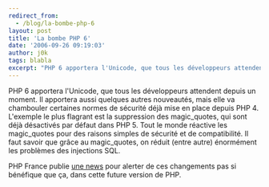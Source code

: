 ```yaml
---
redirect_from:
  - /blog/la-bombe-php-6
layout: post
title: 'La bombe PHP 6'
date: '2006-09-26 09:19:03'
author: j0k
tags: blabla
excerpt: "PHP 6 apportera l'Unicode, que tous les développeurs attendent depuis un moment. Il apportera aussi quelques autres nouveautés, mais elle va chambouler certaines normes de sécurité déjà mise en place depuis PHP 4.     \nL'exemple le plus flagrant est la suppression des magic_quotes, qui sont déjà désactivés par défaut dans PHP 5. Tout le monde réactive les      …"
---
```


PHP 6 apportera l'Unicode, que tous les développeurs attendent depuis un moment. Il apportera aussi quelques autres nouveautés, mais elle va chambouler certaines normes de sécurité déjà mise en place depuis PHP 4.
L'exemple le plus flagrant est la suppression des magic_quotes, qui sont déjà désactivés par défaut dans PHP 5. Tout le monde réactive les magic_quotes pour des raisons simples de sécurité et de compatibilité.   Il faut savoir que grâce au magic_quotes, on réduit (entre autre) énormément les problèmes des injections SQL.

PHP France publie [une news](http://www.phpfrance.com/tutoriaux/index.php/2006/09/25/44-php6-le-fin-du-monde-approche) pour alerter de ces changements pas si bénéfique que ça, dans cette future version de PHP.
